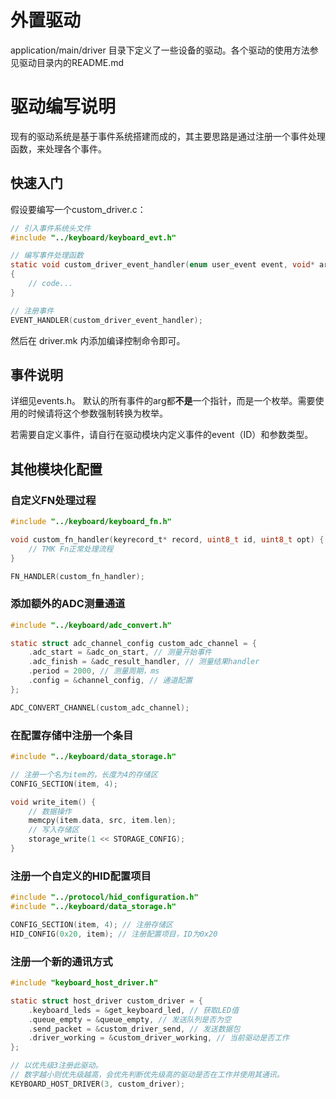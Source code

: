# 外置驱动

application/main/driver 目录下定义了一些设备的驱动。各个驱动的使用方法参见驱动目录内的README.md

# 驱动编写说明

现有的驱动系统是基于事件系统搭建而成的，其主要思路是通过注册一个事件处理函数，来处理各个事件。

## 快速入门

假设要编写一个custom_driver.c：
``` C
// 引入事件系统头文件
#include "../keyboard/keyboard_evt.h"

// 编写事件处理函数
static void custom_driver_event_handler(enum user_event event, void* arg)
{
    // code...
}

// 注册事件
EVENT_HANDLER(custom_driver_event_handler);
```

然后在 driver.mk 内添加编译控制命令即可。

## 事件说明

详细见events.h。
默认的所有事件的arg都**不是**一个指针，而是一个枚举。需要使用的时候请将这个参数强制转换为枚举。

若需要自定义事件，请自行在驱动模块内定义事件的event（ID）和参数类型。

## 其他模块化配置

### 自定义FN处理过程

``` C
#include "../keyboard/keyboard_fn.h"

void custom_fn_handler(keyrecord_t* record, uint8_t id, uint8_t opt) {
    // TMK Fn正常处理流程
}

FN_HANDLER(custom_fn_handler);
```

### 添加额外的ADC测量通道

``` C
#include "../keyboard/adc_convert.h"

static struct adc_channel_config custom_adc_channel = {
    .adc_start = &adc_on_start, // 测量开始事件
    .adc_finish = &adc_result_handler, // 测量结果handler
    .period = 2000, // 测量周期，ms
    .config = &channel_config, // 通道配置
};

ADC_CONVERT_CHANNEL(custom_adc_channel);
```

### 在配置存储中注册一个条目

``` C
#include "../keyboard/data_storage.h"

// 注册一个名为item的，长度为4的存储区
CONFIG_SECTION(item, 4);

void write_item() {
    // 数据操作
    memcpy(item.data, src, item.len);
    // 写入存储区
    storage_write(1 << STORAGE_CONFIG);
}
```

### 注册一个自定义的HID配置项目

``` C
#include "../protocol/hid_configuration.h"
#include "../keyboard/data_storage.h"

CONFIG_SECTION(item, 4); // 注册存储区
HID_CONFIG(0x20, item); // 注册配置项目，ID为0x20
```

### 注册一个新的通讯方式

```C
#include "keyboard_host_driver.h"

static struct host_driver custom_driver = {
    .keyboard_leds = &get_keyboard_led, // 获取LED值
    .queue_empty = &queue_empty, // 发送队列是否为空
    .send_packet = &custom_driver_send, // 发送数据包
    .driver_working = &custom_driver_working, // 当前驱动是否工作
};

// 以优先级3注册此驱动。
// 数字越小则优先级越高，会优先判断优先级高的驱动是否在工作并使用其通讯。
KEYBOARD_HOST_DRIVER(3, custom_driver);
```
